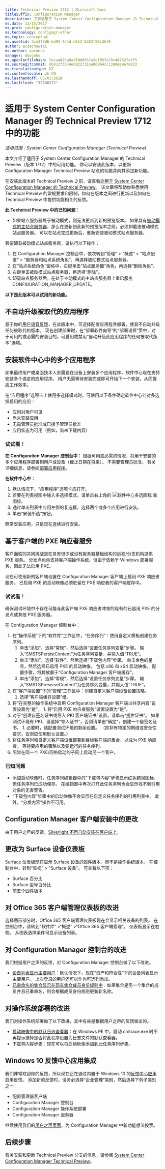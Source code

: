 ```yaml
---
title: Technical Preview 1712 | Microsoft Docs
titleSuffix: Configuration Manager
description: 了解适用于 System Center Configuration Manager 的 Technical Preview 版本 1712 中的可用功能。
ms.date: 12/15/2017
ms.prod: configuration-manager
ms.technology: configmgr-other
ms.topic: conceptual
ms.assetid: 3ce372d6-bd93-4d4d-b612-5303f89c36f0
author: aczechowski
ms.author: aaroncz
manager: dougeby
ms.openlocfilehash: 5ecaa025a9a9f0d85b7a2ef857e70c4d762fd1f5
ms.sourcegitcommit: 0b0c2735c4ed822731ae069b4cc1380e89e78933
ms.translationtype: HT
ms.contentlocale: zh-CN
ms.lasthandoff: 05/03/2018
ms.locfileid: "32338272"
---
```

# <a name="capabilities-in-technical-preview-1712-for-system-center-configuration-manager"></a>适用于 System Center Configuration Manager 的 Technical Preview 1712 中的功能

*适用范围：System Center Configuration Manager (Technical Preview)*

本文介绍了适用于 System Center Configuration Manager 的 Technical Preview（版本 1712）中的可用功能。 你可以安装此版本，以更新 Configuration Manager Technical Preview 站点的功能并向其添加新功能。 

在安装此版本的 Technical Preview 之前，请查看[适用于 System Center Configuration Manager 的 Technical Preview](/sccm/core/get-started/technical-preview)。 该文章将帮助你熟悉使用 Technical Preview 的常规要求和限制，如何在版本之间进行更新以及如何在 Technical Preview 中提供功能相关的反馈。     


<!--  Known Issues Template   
**Known Issues in this Technical Preview:**
-   **Issue Name**. Details
    Workaround details.
**Known Issues in this Technical Preview:**
-->
**此 Technical Preview 中的已知问题：**
-   如果站点服务器处于被动模式，则无法更新到新的预览版本。 如果具有[被动模式的主站点服务器](/sccm/core/get-started/capabilities-in-technical-preview-1706#site-server-role-high-availability)，那么在更新到此新的预览版本之前，必须卸载该被动模式站点服务器。 可以在站点完成更新后，重新安装被动模式站点服务器。

  若要卸载被动模式站点服务器，请执行以下操作：
  1. 在 Configuration Manager 控制台中，依次转到“管理” > “概述” > “站点配置” > “服务器和站点系统角色”，再选择被动模式站点服务器。
  2. 在“站点系统角色”窗格中，右键单击“站点服务器”角色，再选择“删除角色”。
  3. 右键单击被动模式站点服务器，再选择“删除”。
  4. 卸载站点服务器后，在处于主动模式的主站点服务器上重启服务 CONFIGURATION_MANAGER_UPDATE。
<!--sms489412-->


**以下是此版本可以试用的新功能。**  

<!--  Section Template
##  FEATURE
<-- TFS ID - need to fix comment md here
### Procedure 1
### Try it out!  
 Try to complete the following tasks and then send us **Feedback** from the **Home** tab of the Ribbon to let us know how it worked:
 -  Task 1
 -  Task 2              
-->

## <a name="do-not-automatically-upgrade-superseded-applications"></a>不自动升级被取代的应用程序
<!-- 1351266 -->
基于你的[用户语音反馈](https://configurationmanager.uservoice.com/forums/300492-ideas/suggestions/11532669-fix-supercedence-behavior)，在此版本中，可选择配置应用程序部署，使其不自动升级任何被取代的版本。 现在创建部署时，在“部署软件向导”的“部署设置”页中，对于可用的或必需的安装目的，可启用或禁用“自动升级此应用程序的任何被取代版本”选项。


## <a name="install-multiple-applications-in-software-center"></a>安装软件中心中的多个应用程序
<!-- 1357126 -->
如果最终用户或桌面技术人员需要在设备上安装多个应用程序，软件中心现在支持安装多个选定的应用程序。 用户无需等待安装完成即可开始下一个安装，从而提高工作效率。

在“应用程序”选项卡上使用多选择模式时，可使用以下条件确定软件中心针对多选择启用的应用：
 - 应用对用户可见
 - 尚未安装应用
 - 无需管理员批准或已授予管理员批准
 - 应用状态为可用（例如，尚未下载内容）

### <a name="try-it-out"></a>试试看！
**在 Configuration Manager 控制台中：** 根据可用或必需的情况，将用于安装的多个应用程序部署到用户或设备（截止日期在将来）。 不需要管理员批准。 有关详细信息，请参阅[部署应用程序](/sccm/apps/deploy-use/deploy-applications)。

**在软件中心中：**
 1. 默认情况下，“应用程序”选项卡应打开。 
 2. 若要在列表视图中输入多选择模式，请单击右上角的 ![软件中心多选图标](media/software-center-multi-select-apps.png) 新图标。
 3. 通过单击列表中应用左侧的复选框，选择两个或多个应用进行安装。
 4. 单击“安装所选”按钮。

照常安装应用，只是现在连续进行安装。


## <a name="client-based-pxe-responder-service"></a>基于客户端的 PXE 响应者服务
<!-- 1357148 -->
客户面临的共同挑战是在具有很少或没有服务器基础结构的远程/分支机构提供 PXE 服务。 分发点角色支持客户端操作系统，但由于依赖于 Windows 部署服务，因此无法启用 PXE。

现在可使用新的客户端设置在 Configuration Manager 客户端上启用 PXE 响应者服务。 已启用 PXE 的启动映像必须驻留在 PXE 响应者的客户端缓存中。

### <a name="try-it-out"></a>试试看！
确保测试环境中不存在可能与此客户端 PXE 响应者冲突的现有的已启用 PXE 的分发点或其他 PXE 服务器。

在 Configuration Manager 控制台中：
 1. 在“操作系统”下的“软件库”工作区中，“任务序列”：使用自定义模板创建任务序列。
    1. 单击“添加”，选择“常规”，然后选择“设置任务序列变量”步骤。 输入“SMSTSPersistContent”为任务序列变量，并输入值“TRUE”。
    1. 单击“添加”，选择“软件”，然后选择“下载包内容”步骤。 单击金色的星号，然后选择已启用 PXE 的启动映像。 包括 x86 和 x64 启动映像。 配置步骤，将其放置于“Configuration Manager 客户端缓存”。
    1. 单击“添加”，选择“常规”，然后选择“设置任务序列变量”步骤。 输入“SMSTSPreserveContent”为任务序列变量，并输入值“TRUE”。
 2. 在“客户端设置”下的“管理”工作区中：创建自定义客户端设备设置策略。
    1. 选择“客户端缓存设置”组。
  1. 将“在完整的操作系统中启用 Configuration Manager 客户端以共享内容”设置设置为“是”。
    1. 将“启用 PXE 响应者服务”设置设置为“是”。
  1. 对于“创建自签名证书或导入 PKI 客户端证书”设置，请单击“提供证书”。 如果测试环境有 PKI，请选择“导入证书”，否则请单击“确定”，创建一个自签名证书。 
    1. 必要时，请配置测试环境的剩余设置。 （除非有特定的网络或安全性要求，否则应使用默认设置。）
 3. 将任务序列和自定义客户端设置部署到目标客户端的集合，以成为 PXE 响应者。 等待要应用的策略以及要运行的任务序列。
 4. 照常在同一个 PXE/网络启动的子网上启动另一个客户。

### <a name="known-issues"></a>已知问题
 - 添加启动映像时，任务序列编辑器中的“下载包内容”步骤显示红色错误图标，但任务序列已成功保存。 在编辑器中再次打开此任务序列也会显示找不到引用对象的无害警告。 <!-- sms427542 -->
 - “下载包内容”步骤中的启动映像不会显示在自定义任务序列的引用列表中。 此外，“分发内容”操作不可用。 <!-- sms504017 -->


## <a name="change-in-the-configuration-manager-client-install"></a>Configuration Manager 客户端安装中的更改  
由于用户之声的反馈，[Silverlight 不再自动安装在客户端上](https://configurationmanager.uservoice.com/forums/300492-ideas/suggestions/10886427-please-do-not-install-silverlight-by-default-in-v)。 <!--1356195-->
  

## <a name="change-to-the-surface-device-dashboard"></a>更改为 Surface 设备仪表板
Surface 仪表板现在显示 Surface 设备的固件版本，而不是操作系统版本。 在控制台中，转到“监视” > “Surface 设备”。 可查看以下项：
- Surface 百分比
- Surface 型号百分比
- 前五个固件版本
 <!--1355788-->


## <a name="improvements-to-office-365-client-management-dashboard"></a>对 Office 365 客户端管理仪表板的改进 
选择图形部分时，Office 365 客户端管理仪表板现在会显示相关设备的列表。 在控制台中，请转到“软件库” >“概述” >“Office 365 客户端管理”。 仪表板显示在右侧。 从图表选择条件可显示设备列表。  
<!--1357281-->


## <a name="improvements-to-the-configuration-manager-console"></a>对 Configuration Manager 控制台的改进 
我们根据用户之声的反馈，对 Configuration Manager 控制台做了以下改进。

- [设备列表显示主要用户](https://configurationmanager.uservoice.com/forums/300492-ideas/suggestions/8782225-enable-a-column-for-primary-user)：默认情况下，现在“资产和符合性”下的设备列表显示主要用户。 上次登录的用户还可以作为可选列添加。 <!-- 1357280 -->
- [已重命名的集合显示在现有集合成员身份规则中](https://configurationmanager.uservoice.com/forums/300492-ideas/suggestions/20125567-fix-the-renaming-of-collections)：如果集合是另一个集合的成员并且已重命名，则会根据成员身份规则更新新名称。<!--1357282--> 


## <a name="improvements-to-operating-system-deployment"></a>对操作系统部署的改进
我们对操作系统部署做了以下改进，其中有些是根据用户之声的反馈做出的。
 - [启动映像中的默认日志查看器](https://configurationmanager.uservoice.com/forums/300492-ideas/suggestions/19269823-stop-cmtrace-from-asking-us-if-we-want-to-use-it-a)：在 Windows PE 中，启动 cmtrace.exe 时不再提示选择是否将此程序设置为日志文件的默认查看器。 <!-- SMS 500897 -->
 - 下载包内容步骤：现在可以将启动映像添加到此任务序列步骤。


## <a name="windows-10-feedback-hub-app-integration"></a>Windows 10 反馈中心应用集成

我们非常欢迎你的反馈，所以现在正在通过内置于 Windows 10 的[反馈中心应用](https://support.microsoft.com/en-us/help/4021566/windows-10-send-feedback-to-microsoft-with-feedback-hub-app)启用反馈。 添加新的反馈时，请务必选择“企业管理”类别，然后选择下列子类别之一：
 - 配置管理器客户端
 - Configuration Manager 控制台
 - Configuration Manager 操作系统部署
 - Configuration Manager 服务器

继续使用我们的[用户之声页面](http://configurationmanager.uservoice.com/)，为 Configuration Manager 中新功能想法投票。


<!-- When we have another H2 in this topic, Add this Next Steps section back in.  -->

## <a name="next-steps"></a>后续步骤
有关安装和更新 Technical Preview 分支的信息，请参阅 [System Center Configuration Manager Technical Preview](/sccm/core/get-started/technical-preview)。    
